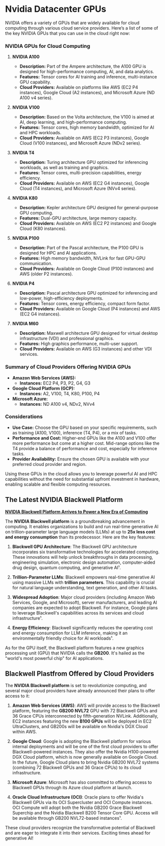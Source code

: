 # Nvidia Datacenter GPUs

NVIDIA offers a variety of GPUs that are widely available for cloud computing through various cloud service providers. Here’s a list of some of the key NVIDIA GPUs that you can use in the cloud right now:

### NVIDIA GPUs for Cloud Computing

1. **NVIDIA A100**
   - **Description:** Part of the Ampere architecture, the A100 GPU is designed for high-performance computing, AI, and data analytics.
   - **Features:** Tensor cores for AI training and inference, multi-instance GPU capability.
   - **Cloud Providers:** Available on platforms like AWS (EC2 P4 instances), Google Cloud (A2 instances), and Microsoft Azure (ND A100 v4 series).

2. **NVIDIA V100**
   - **Description:** Based on the Volta architecture, the V100 is aimed at AI, deep learning, and high-performance computing.
   - **Features:** Tensor cores, high memory bandwidth, optimized for AI and HPC workloads.
   - **Cloud Providers:** Available on AWS (EC2 P3 instances), Google Cloud (V100 instances), and Microsoft Azure (NDv2 series).

3. **NVIDIA T4**
   - **Description:** Turing architecture GPU optimized for inferencing workloads, as well as training and graphics.
   - **Features:** Tensor cores, multi-precision capabilities, energy efficiency.
   - **Cloud Providers:** Available on AWS (EC2 G4 instances), Google Cloud (T4 instances), and Microsoft Azure (NVv4 series).

4. **NVIDIA K80**
   - **Description:** Kepler architecture GPU designed for general-purpose GPU computing.
   - **Features:** Dual-GPU architecture, large memory capacity.
   - **Cloud Providers:** Available on AWS (EC2 P2 instances) and Google Cloud (K80 instances).

5. **NVIDIA P100**
   - **Description:** Part of the Pascal architecture, the P100 GPU is designed for HPC and AI applications.
   - **Features:** High memory bandwidth, NVLink for fast GPU-GPU communication.
   - **Cloud Providers:** Available on Google Cloud (P100 instances) and AWS (older P2 instances).

6. **NVIDIA P4**
   - **Description:** Pascal architecture GPU optimized for inferencing and low-power, high-efficiency deployments.
   - **Features:** Tensor cores, energy efficiency, compact form factor.
   - **Cloud Providers:** Available on Google Cloud (P4 instances) and AWS (EC2 G4 instances).

7. **NVIDIA M60**
   - **Description:** Maxwell architecture GPU designed for virtual desktop infrastructure (VDI) and professional graphics.
   - **Features:** High graphics performance, multi-user support.
   - **Cloud Providers:** Available on AWS (G3 instances) and other VDI services.

### Summary of Cloud Providers Offering NVIDIA GPUs

- **Amazon Web Services (AWS):**
  - **Instances:** EC2 P4, P3, P2, G4, G3
- **Google Cloud Platform (GCP):**
  - **Instances:** A2, V100, T4, K80, P100, P4
- **Microsoft Azure:**
  - **Instances:** ND A100 v4, NDv2, NVv4

### Considerations

- **Use Case:** Choose the GPU based on your specific requirements, such as training (A100, V100), inference (T4, P4), or a mix of tasks.
- **Performance and Cost:** Higher-end GPUs like the A100 and V100 offer more performance but come at a higher cost. Mid-range options like the T4 provide a balance of performance and cost, especially for inference tasks.
- **Provider Availability:** Ensure the chosen GPU is available with your preferred cloud provider and region.

Using these GPUs in the cloud allows you to leverage powerful AI and HPC capabilities without the need for substantial upfront investment in hardware, enabling scalable and flexible computing resources.

## The Latest NVIDIA Blackwell Platform

**[NVIDIA Blackwell Platform Arrives to Power a New Era of Computing](https://nvidianews.nvidia.com/news/nvidia-blackwell-platform-arrives-to-power-a-new-era-of-computing)**

The **NVIDIA Blackwell platform** is a groundbreaking advancement in computing. It enables organizations to build and run real-time generative AI on trillion-parameter large language models (LLMs) at up to **25x less cost and energy consumption** than its predecessor. Here are the key features:

1. **Blackwell GPU Architecture**: The Blackwell GPU architecture incorporates six transformative technologies for accelerated computing. These innovations will help unlock breakthroughs in data processing, engineering simulation, electronic design automation, computer-aided drug design, quantum computing, and generative AI¹.

2. **Trillion-Parameter LLMs**: Blackwell empowers real-time generative AI using massive LLMs with **trillion parameters**. This capability is crucial for natural language understanding, text generation, and other AI tasks.

3. **Widespread Adoption**: Major cloud providers (including Amazon Web Services, Google, and Microsoft), server manufacturers, and leading AI companies are expected to adopt Blackwell. For instance, Google plans to leverage Blackwell's capabilities across its services and cloud infrastructure¹.

4. **Energy Efficiency**: Blackwell significantly reduces the operating cost and energy consumption for LLM inference, making it an environmentally friendly choice for AI workloads¹.

As for the GPU itself, the Blackwell platform features a new graphics processing unit (GPU) that NVIDIA calls the **GB200**. It's hailed as the "world's most powerful chip" for AI applications. 

## Blackwell Plastfrom Offered by Cloud Providers

The **NVIDIA Blackwell platform** is set to revolutionize computing, and several major cloud providers have already announced their plans to offer access to it:

1. **Amazon Web Services (AWS)**: AWS will provide access to the Blackwell platform, featuring the **GB200 NVL72** GPU with 72 Blackwell GPUs and 36 Grace CPUs interconnected by fifth-generation NVLink. Additionally, EC2 instances featuring the new **B100 GPUs** will be deployed in EC2 UltraClusters, and GB200s will be available on Nvidia's DGX Cloud within AWS.

2. **Google Cloud**: Google is adopting the Blackwell platform for various internal deployments and will be one of the first cloud providers to offer Blackwell-powered instances. They also offer the Nvidia H100-powered DGX Cloud platform, which is now generally available on Google Cloud. In the future, Google Cloud plans to bring Nvidia GB200 NVL72 systems (combining 72 Blackwell GPUs and 36 Grace CPUs) to its cloud infrastructure.

3. **Microsoft Azure**: Microsoft has also committed to offering access to Blackwell GPUs through its Azure cloud platform at launch.

4. **Oracle Cloud Infrastructure (OCI)**: Oracle plans to offer Nvidia's Blackwell GPUs via its OCI Supercluster and OCI Compute instances. OCI Compute will adopt both the Nvidia GB200 Grace Blackwell Superchip and the Nvidia Blackwell B200 Tensor Core GPU. Access will be available through GB200 NVL72-based instances¹.

These cloud providers recognize the transformative potential of Blackwell and are eager to integrate it into their services. Exciting times ahead for generative AI! 